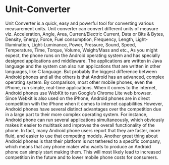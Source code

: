# Unit-Converter
Unit Converter is a quick, easy and powerful tool for converting various measurement units. Unit converter can convert different units of measure viz. Acceleration, Angle, Area, Current/Electric Current, Data or Bits & Bytes, Density, Energy, Force, Fuel consumption, Frequency, Length, Light-Illumination, Light-Luminance, Power, Pressure, Sound, Speed, Temperature, Time, Torque, Volume, Weight/Mass and etc., As you might expect, the phone runs on the Android operating system and has specially designed applications and middleware. The applications are written in Java language and the system can also run applications that are written in other languages, like C language. But probably the biggest difference between Android phones and all the others is that Android has an advanced, complex operating system. By comparison, most other mobile phones, even the iPhone, run simple, real-time applications. When it comes to the internet, Android phones use WebKit to run Google’s Chrome Lite web browser. Since Webkit is also used on the iPhone, Android phones are in direct competition with the iPhone when it comes to internet capabilities.However, Android phones have several distinct advantages over the competition due in a large part to their more complex operating system. For instance, Android phone can run several applications simultaneously, which obviously makes it easier to multitask and improves the overall functionality of the phone. In fact, many Android phone users report that they are faster, more fluid, and easier to use that competing models. Another great thing about Android phones is that their platform is not tethered to a specific company, which means that any phone maker who wants to produce an Android phone can simply start making them. This will most likely lead to increased competition in the future and to lower mobile phone costs for consumers.

